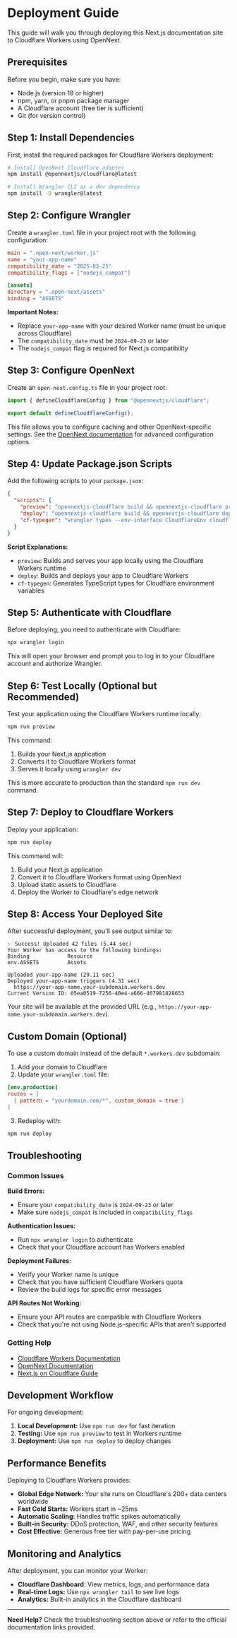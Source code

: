 # Deployment Guide

This guide will walk you through deploying this Next.js documentation site to Cloudflare Workers using OpenNext.

## Prerequisites

Before you begin, make sure you have:

- Node.js (version 18 or higher)
- npm, yarn, or pnpm package manager
- A Cloudflare account (free tier is sufficient)
- Git (for version control)

## Step 1: Install Dependencies

First, install the required packages for Cloudflare Workers deployment:

```bash
# Install OpenNext Cloudflare adapter
npm install @opennextjs/cloudflare@latest

# Install Wrangler CLI as a dev dependency
npm install -D wrangler@latest
```

## Step 2: Configure Wrangler

Create a `wrangler.toml` file in your project root with the following configuration:

```toml
main = ".open-next/worker.js"
name = "your-app-name"
compatibility_date = "2025-03-25"
compatibility_flags = ["nodejs_compat"]

[assets]
directory = ".open-next/assets"
binding = "ASSETS"
```

**Important Notes:**

- Replace `your-app-name` with your desired Worker name (must be unique across Cloudflare)
- The `compatibility_date` must be `2024-09-23` or later
- The `nodejs_compat` flag is required for Next.js compatibility

## Step 3: Configure OpenNext

Create an `open-next.config.ts` file in your project root:

```typescript
import { defineCloudflareConfig } from "@opennextjs/cloudflare";

export default defineCloudflareConfig();
```

This file allows you to configure caching and other OpenNext-specific settings. See the [OpenNext documentation](https://open-next.js.org/) for advanced configuration options.

## Step 4: Update Package.json Scripts

Add the following scripts to your `package.json`:

```json
{
  "scripts": {
    "preview": "opennextjs-cloudflare build && opennextjs-cloudflare preview",
    "deploy": "opennextjs-cloudflare build && opennextjs-cloudflare deploy",
    "cf-typegen": "wrangler types --env-interface CloudflareEnv cloudflare-env.d.ts"
  }
}
```

**Script Explanations:**

- `preview`: Builds and serves your app locally using the Cloudflare Workers runtime
- `deploy`: Builds and deploys your app to Cloudflare Workers
- `cf-typegen`: Generates TypeScript types for Cloudflare environment variables

## Step 5: Authenticate with Cloudflare

Before deploying, you need to authenticate with Cloudflare:

```bash
npx wrangler login
```

This will open your browser and prompt you to log in to your Cloudflare account and authorize Wrangler.

## Step 6: Test Locally (Optional but Recommended)

Test your application using the Cloudflare Workers runtime locally:

```bash
npm run preview
```

This command:

1. Builds your Next.js application
2. Converts it to Cloudflare Workers format
3. Serves it locally using `wrangler dev`

This is more accurate to production than the standard `npm run dev` command.

## Step 7: Deploy to Cloudflare Workers

Deploy your application:

```bash
npm run deploy
```

This command will:

1. Build your Next.js application
2. Convert it to Cloudflare Workers format using OpenNext
3. Upload static assets to Cloudflare
4. Deploy the Worker to Cloudflare's edge network

## Step 8: Access Your Deployed Site

After successful deployment, you'll see output similar to:

```
✨ Success! Uploaded 42 files (5.44 sec)
Your Worker has access to the following bindings:
Binding            Resource
env.ASSETS         Assets

Uploaded your-app-name (29.11 sec)
Deployed your-app-name triggers (4.31 sec)
  https://your-app-name.your-subdomain.workers.dev
Current Version ID: 05ea0519-7256-40e4-a666-467981828653
```

Your site will be available at the provided URL (e.g., `https://your-app-name.your-subdomain.workers.dev`).

## Custom Domain (Optional)

To use a custom domain instead of the default `*.workers.dev` subdomain:

1. Add your domain to Cloudflare
2. Update your `wrangler.toml` file:

```toml
[env.production]
routes = [
  { pattern = "yourdomain.com/*", custom_domain = true }
]
```

3. Redeploy with:

```bash
npm run deploy
```

## Troubleshooting

### Common Issues

**Build Errors:**

- Ensure your `compatibility_date` is `2024-09-23` or later
- Make sure `nodejs_compat` is included in `compatibility_flags`

**Authentication Issues:**

- Run `npx wrangler login` to authenticate
- Check that your Cloudflare account has Workers enabled

**Deployment Failures:**

- Verify your Worker name is unique
- Check that you have sufficient Cloudflare Workers quota
- Review the build logs for specific error messages

**API Routes Not Working:**

- Ensure your API routes are compatible with Cloudflare Workers
- Check that you're not using Node.js-specific APIs that aren't supported

### Getting Help

- [Cloudflare Workers Documentation](https://developers.cloudflare.com/workers/)
- [OpenNext Documentation](https://open-next.js.org/)
- [Next.js on Cloudflare Guide](https://developers.cloudflare.com/workers/framework-guides/web-apps/nextjs/)

## Development Workflow

For ongoing development:

1. **Local Development:** Use `npm run dev` for fast iteration
2. **Testing:** Use `npm run preview` to test in Workers runtime
3. **Deployment:** Use `npm run deploy` to deploy changes

## Performance Benefits

Deploying to Cloudflare Workers provides:

- **Global Edge Network:** Your site runs on Cloudflare's 200+ data centers worldwide
- **Fast Cold Starts:** Workers start in ~25ms
- **Automatic Scaling:** Handles traffic spikes automatically
- **Built-in Security:** DDoS protection, WAF, and other security features
- **Cost Effective:** Generous free tier with pay-per-use pricing

## Monitoring and Analytics

After deployment, you can monitor your Worker:

- **Cloudflare Dashboard:** View metrics, logs, and performance data
- **Real-time Logs:** Use `npx wrangler tail` to see live logs
- **Analytics:** Built-in analytics in the Cloudflare dashboard

---

**Need Help?** Check the troubleshooting section above or refer to the official documentation links provided.
